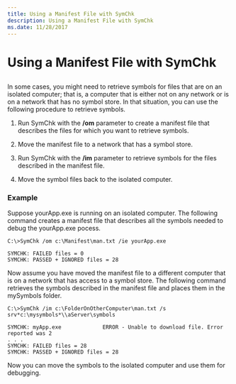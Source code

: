 ```yaml
---
title: Using a Manifest File with SymChk
description: Using a Manifest File with SymChk
ms.date: 11/28/2017
---
```


# Using a Manifest File with SymChk


## <span id="ddk_using_symchk_dtoolq"></span><span id="DDK_USING_SYMCHK_DTOOLQ"></span>


In some cases, you might need to retrieve symbols for files that are on an isolated computer; that is, a computer that is either not on any network or is on a network that has no symbol store. In that situation, you can use the following procedure to retrieve symbols.

1.  Run SymChk with the **/om** parameter to create a manifest file that describes the files for which you want to retrieve symbols.

2.  Move the manifest file to a network that has a symbol store.

3.  Run SymChk with the **/im** parameter to retrieve symbols for the files described in the manifest file.

4.  Move the symbol files back to the isolated computer.

### <span id="example"></span><span id="EXAMPLE"></span>Example

Suppose yourApp.exe is running on an isolated computer. The following command creates a manifest file that describes all the symbols needed to debug the yourApp.exe pocess.

```dbgcmd
C:\>SymChk /om c:\Manifest\man.txt /ie yourApp.exe

SYMCHK: FAILED files = 0
SYMCHK: PASSED + IGNORED files = 28
```

Now assume you have moved the manifest file to a different computer that is on a network that has access to a symbol store. The following command retrieves the symbols described in the manifest file and places them in the mySymbols folder.

```dbgcmd
C:\>SymChk /im c:\FolderOnOtherComputer\man.txt /s srv*c:\mysymbols*\\aServer\symbols

SYMCHK: myApp.exe             ERROR - Unable to download file. Error reported was 2
. . .
SYMCHK: FAILED files = 28
SYMCHK: PASSED + IGNORED files = 28
```

Now you can move the symbols to the isolated computer and use them for debugging.

 

 





